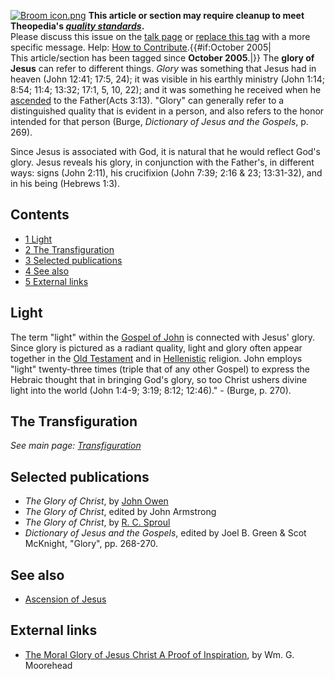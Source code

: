 [![Broom icon.png](images/thumb/9/90/Broom_icon.png/30px-Broom_icon.png.pagespeed.ce.3MDzK_R-j-.png)](http://www.theopedia.com/File:Broom_icon.png)
**This article or section may require cleanup to meet Theopedia's *[quality standards](http://www.theopedia.com/Theopedia:Writing_guide "Theopedia:Writing guide")*.**  
Please discuss this issue on the
[talk page](http://www.theopedia.com/index.php?title=Talk:Glory_of_Jesus&action=edit&redlink=1 "Talk:Glory of Jesus (page does not exist)")
or [replace this tag](index.php?title=Glory_of_Jesus&action=edit)
with a more specific message. Help:
[How to Contribute](http://www.theopedia.com/Help:How_to_contribute "Help:How to contribute").{{\#if:October
2005|  
This article/section has been tagged since **October 2005**.|}}
The **glory of Jesus** can refer to different things. *Glory* was
something that Jesus had in heaven (John 12:41; 17:5, 24); it was
visible in his earthly ministry (John 1:14; 8:54; 11:4; 13:32;
17:1, 5, 10, 22); and it was something he received when he
[ascended](Ascension_of_Christ "Ascension of Christ") to the
Father(Acts 3:13). "Glory" can generally refer to a distinguished
quality that is evident in a person, and also refers to the honor
intended for that person (Burge,
*Dictionary of Jesus and the Gospels*, p. 269).

Since Jesus is associated with God, it is natural that he would
reflect God's glory. Jesus reveals his glory, in conjunction with
the Father's, in different ways: signs (John 2:11), his crucifixion
(John 7:39; 2:16 & 23; 13:31-32), and in his being (Hebrews 1:3).

## Contents

-   [1 Light](#Light)
-   [2 The Transfiguration](#The_Transfiguration)
-   [3 Selected publications](#Selected_publications)
-   [4 See also](#See_also)
-   [5 External links](#External_links)

## Light

The term "light" within the
[Gospel of John](Gospel_of_John "Gospel of John") is connected with
Jesus' glory. Since glory is pictured as a radiant quality, light
and glory often appear together in the
[Old Testament](Old_Testament "Old Testament") and in
[Hellenistic](Hellenism "Hellenism") religion. John employs "light"
twenty-three times (triple that of any other Gospel) to express the
Hebraic thought that in bringing God's glory, so too Christ ushers
divine light into the world (John 1:4-9; 3:19; 8:12; 12:46)." -
(Burge, p. 270).

## The Transfiguration

*See main page: [Transfiguration](Transfiguration "Transfiguration")*
## Selected publications

-   *The Glory of Christ*, by [John Owen](John_Owen "John Owen")
-   *The Glory of Christ*, edited by John Armstrong
-   *The Glory of Christ*, by
    [R. C. Sproul](R._C._Sproul "R. C. Sproul")
-   *Dictionary of Jesus and the Gospels*, edited by Joel B. Green
    & Scot McKnight, "Glory", pp. 268-270.

## See also

-   [Ascension of Jesus](Ascension_of_Jesus "Ascension of Jesus")

## External links

-   [The Moral Glory of Jesus Christ A Proof of Inspiration](http://www.xmission.com/~fidelis/volume2/chapter3/moorehead.html),
    by Wm. G. Moorehead



